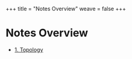 +++
title = "Notes Overview"
weave = false
+++

# Notes Overview

- [1. Topology](/notes/lecture01/)